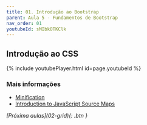 ```yaml
---
title: 01. Introdução ao Bootstrap
parent: Aula 5 - Fundamentos de Bootstrap
nav_order: 01
youtubeId: sMIbkOTKClk
---
```


## Introdução ao CSS

{% include youtubePlayer.html id=page.youtubeId %}

### Mais informações

<ul>
  <li><a href="https://www.imperva.com/learn/performance/minification/" target="_blank">Minification</a></li>
  <li><a href="https://www.html5rocks.com/en/tutorials/developertools/sourcemaps/" target="_blank">Introduction to JavaScript Source Maps</a></li>
</ul>


<span class="fs-3 float-right">
<i class="fas fa-download">[Próxima aulas](02-grid){: .btn }</i>
</span>
